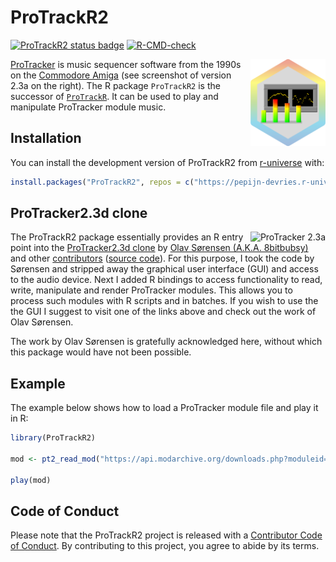
# ProTrackR2

<!-- badges: start -->

[![ProTrackR2 status
badge](https://pepijn-devries.r-universe.dev/badges/ProTrackR2)](https://pepijn-devries.r-universe.dev/ProTrackR2)
[![R-CMD-check](https://github.com/pepijn-devries/ProTrackR2/actions/workflows/R-CMD-check.yaml/badge.svg)](https://github.com/pepijn-devries/ProTrackR2/actions/workflows/R-CMD-check.yaml)
<!-- badges: end -->

<img src="man/figures/logo.svg" align="right" height="139" copyright="cc-sa" alt="logo" class="pkgdown-hide" />

[ProTracker](https://en.wikipedia.org/wiki/ProTracker) is music
sequencer software from the 1990s on the [Commodore
Amiga](https://en.wikipedia.org/wiki/Amiga) (see screenshot of version
2.3a on the right). The R package `ProTrackR2` is the successor of
[`ProTrackR`](https://pepijn-devries.github.io/ProTrackR/). It can be
used to play and manipulate ProTracker module music.

## Installation

You can install the development version of ProTrackR2 from
[r-universe](https://pepijn-devries.r-universe.dev/ProTrackR2) with:

``` r
install.packages("ProTrackR2", repos = c("https://pepijn-devries.r-universe.dev", "https://cloud.r-project.org"))
```

## ProTracker2.3d clone

<img src="https://content.pouet.net/files/screenshots/00050/00050055.png" alt="ProTracker 2.3a" align="right" />

The ProTrackR2 package essentially provides an R entry point into the
[ProTracker2.3d clone](https://16-bits.org/pt2.php) by [Olav Sørensen
(A.K.A. 8bitbubsy)](https://github.com/8bitbubsy) and other
[contributors](https://github.com/8bitbubsy/pt2-clone/graphs/contributors)
([source code](https://github.com/8bitbubsy/pt2-clone)). For this
purpose, I took the code by Sørensen and stripped away the graphical
user interface (GUI) and access to the audio device. Next I added R
bindings to access functionality to read, write, manipulate and render
ProTracker modules. This allows you to process such modules with R
scripts and in batches. If you wish to use the the GUI I suggest to
visit one of the links above and check out the work of Olav Sørensen.

The work by Olav Sørensen is gratefully acknowledged here, without which
this package would have not been possible.

## Example

The example below shows how to load a ProTracker module file and play it
in R:

``` r
library(ProTrackR2)

mod <- pt2_read_mod("https://api.modarchive.org/downloads.php?moduleid=41529#elektric_funk.mod")

play(mod)
```

## Code of Conduct

Please note that the ProTrackR2 project is released with a [Contributor
Code of
Conduct](https://contributor-covenant.org/version/2/1/CODE_OF_CONDUCT.html).
By contributing to this project, you agree to abide by its terms.

